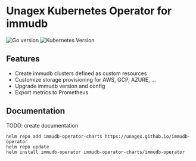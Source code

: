 # Unagex Kubernetes Operator for immudb

![Go version](https://img.shields.io/github/go-mod/go-version/unagex/immudb-operator)
![Kubernetes Version](https://img.shields.io/badge/Kubernetes-1.18%2B-green.svg)

## Features

- Create immudb clusters defined as custom resources
- Customize storage provisioning for AWS, GCP, AZURE, ...
- Upgrade immudb version and config
- Export metrics to Prometheus

## Documentation

TODO: create documentation

```
helm repo add immudb-operator-charts https://unagex.github.io/immudb-operator
helm repo update
helm install immudb-operator immudb-operator-charts/immudb-operator
```